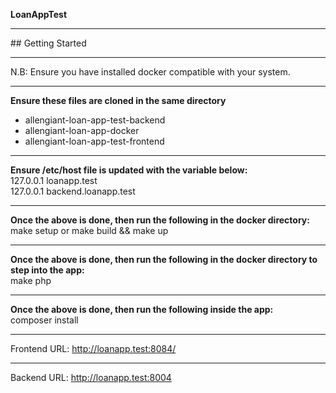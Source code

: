<strong>LoanAppTest</strong>

<hr/>
## Getting Started
<hr/>

N.B: Ensure you have installed docker compatible with your system.

<hr/>

<strong>Ensure these files are cloned in the same directory</strong>

- allengiant-loan-app-test-backend
- allengiant-loan-app-docker
- allengiant-loan-app-test-frontend

<hr/>

<strong>Ensure /etc/host file is updated with the variable below:</strong>
<br/>
127.0.0.1 loanapp.test
<br />
127.0.0.1 backend.loanapp.test

<hr/>

<strong>Once the above is done, then run the following in the docker directory:</strong>
<br/>
make setup or make build && make up

<hr/>

<strong>Once the above is done, then run the following in the docker directory to step into the app:</strong>
<br/>
make php

<hr/>

<strong>Once the above is done, then run the following inside the app:</strong>
<br/>
composer install

<hr/>

Frontend URL: http://loanapp.test:8084/

<hr/>

Backend URL: http://loanapp.test:8004


